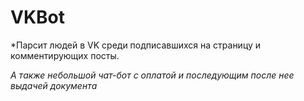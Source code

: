 # VKBot

*Парсит людей в VK среди подписавшихся на страницу и комментирующих посты. 

*А также небольшой чат-бот с оплатой и последующим после нее выдачей документа*
